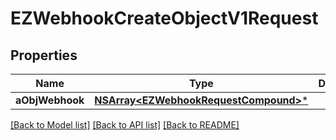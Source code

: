 # EZWebhookCreateObjectV1Request

## Properties
Name | Type | Description | Notes
------------ | ------------- | ------------- | -------------
**aObjWebhook** | [**NSArray&lt;EZWebhookRequestCompound&gt;***](EZWebhookRequestCompound.md) |  | 

[[Back to Model list]](../README.md#documentation-for-models) [[Back to API list]](../README.md#documentation-for-api-endpoints) [[Back to README]](../README.md)


